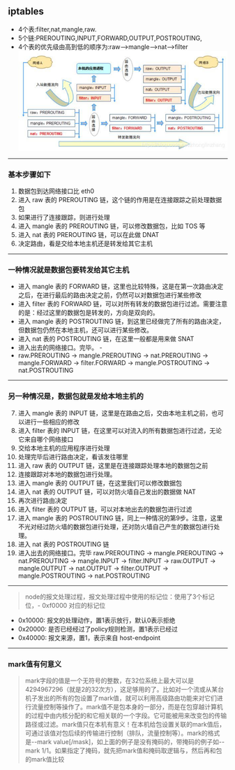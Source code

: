 ## iptables
- 4个表:filter,nat,mangle,raw.
- 5个链:PREROUTING,INPUT,FORWARD,OUTPUT,POSTROUTING,
- 4个表的优先级由高到低的顺序为:raw-->mangle-->nat-->filter
![](img/iptables.jpg)
---
### 基本步骤如下
1. 数据包到达网络接口比 eth0
2. 进入 raw 表的 PREROUTING 链，这个链的作用是在连接跟踪之前处理数据包
3. 如果进行了连接跟踪，则进行处理
4. 进入 mangle 表的 PREROUTING 链，可以修改数据包，比如 TOS 等
5. 进入 nat 表的 PREROUTING 链，可以在此做 DNAT
6. 决定路由，看是交给本地主机还是转发给其它主机
---
### 一种情况就是数据包要转发给其它主机
- 进入 mangle 表的 FORWARD 链，这里也比较特殊，这是在第一次路由决定之后，在进行最后的路由决定之前，仍然可以对数据包进行某些修改
- 进入 filter 表的 FORWARD 链，可以对所有转发的数据包进行过滤。需要注意的是：经过这里的数据包是转发的，方向是双向的。  
- 进入 mangle 表的 POSTROUTING 链，到这里已经做完了所有的路由决定，但数据包仍然在本地主机，还可以进行某些修改。  
- 进入 nat 表的 POSTROUTING 链，在这里一般都是用来做 SNAT 
- 进入出去的网络接口。完毕。  -
- raw.PREROUTING -> mangle.PREROUTING -> nat.PREROUTING -> mangle.FORWARD -> filter.FORWARD -> mangle.POSTROUTING -> nat.POSTROUTING
---
### 另一种情况是，数据包就是发给本地主机的
7. 进入 mangle 表的 INPUT 链，这里是在路由之后，交由本地主机之前，也可以进行一些相应的修改
8. 进入 filter 表的 INPUT 链，在这里可以对流入的所有数据包进行过滤，无论它来自哪个网络接口
9. 交给本地主机的应用程序进行处理
10. 处理完毕后进行路由决定，看该发往哪里  
11. 进入 raw 表的 OUTPUT 链，这里是在连接跟踪处理本地的数据包之前
12. 连接跟踪对本地的数据包进行处理。  
13. 进入 mangle 表的 OUTPUT 链，在这里我们可以修改数据包  
14. 进入 nat 表的 OUTPUT 链，可以对防火墙自己发出的数据做 NAT 
15. 再次进行路由决定
16. 进入 filter 表的 OUTPUT 链，可以对本地出去的数据包进行过滤  
17. 进入 mangle 表的 POSTROUTING 链，同上一种情况的第9步。注意，这里不光对经过防火墙的数据包进行处理，还对防火墙自己产生的数据包进行处理。 
18. 进入 nat 表的 POSTROUTING 链
19. 进入出去的网络接口。完毕
raw.PREROUTING -> mangle.PREROUTING -> nat.PREROUTING -> mangle.INPUT -> filter.INPUT -> raw.OUTPUT -> mangle.OUTPUT -> nat.OUTPUT -> filter.OUTPUT -> mangle.POSTROUTING -> nat.POSTROUTING
---
> node的报文处理过程，报文处理过程中使用的标记位：使用了3个标记位，- 0xf0000 对应的标记位
- 0x10000:  报文的处理动作，置1表示放行，默认0表示拒绝
- 0x20000:  是否已经经过了policy规则检测，置1表示已经过
- 0x40000:  报文来源，置1，表示来自 host-endpoint
---
### mark值有何意义
> mark字段的值是一个无符号的整数，在32位系统上最大可以是4294967296（就是2的32次方），这足够用的了。比如对一个流或从某台机子发出的所有的包设置了mark值，就可以利用高级路由功能来对它们进行流量控制等操作了。mark值不是包本身的一部分，而是在包穿越计算机的过程中由内核分配的和它相关联的一个字段。它可能被用来改变包的传输路径或过滤。mark值只在本机有意义！在本机给包设置关联的mark值后，可通过该值对包后续的传输进行控制（排队，流量控制等）。mark的格式是--mark value[/mask]，如上面的例子是没有掩码的，带掩码的例子如--mark 1/1。如果指定了掩码，就先把mark值和掩码取逻辑与，然后再和包的mark值比较